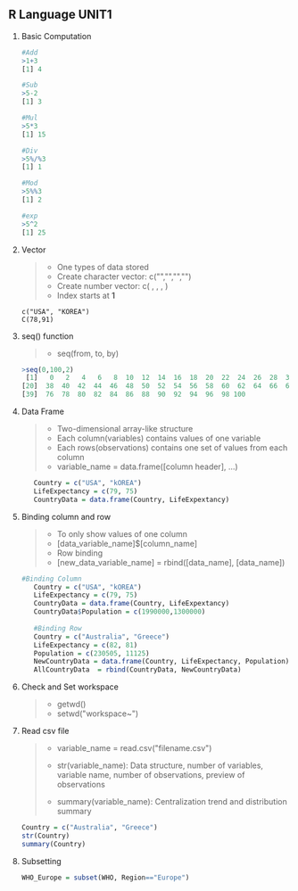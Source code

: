 ## R Language UNIT1

1. Basic Computation

   ```R
   #Add
   >1+3
   [1] 4
   
   #Sub
   >5-2
   [1] 3
   
   #Mul
   >5*3
   [1] 15
   
   #Div
   >5%/%3
   [1] 1
   
   #Mod
   >5%%3
   [1] 2
   
   #exp
   >5^2
   [1] 25
   ```

2. Vector

   > - One types of data stored
   > - Create character vector: c("","","","")
   > - Create number vector: c( , , , )
   > - Index starts at **1**

   ```
   c("USA", "KOREA")
   C(78,91)
   ```

3. seq() function

   > - seq(from, to, by)

   ```R
   >seq(0,100,2)
    [1]   0   2   4   6   8  10  12  14  16  18  20  22  24  26  28  30  32  34  36
   [20]  38  40  42  44  46  48  50  52  54  56  58  60  62  64  66  68  70  72  74
   [39]  76  78  80  82  84  86  88  90  92  94  96  98 100
   ```

4. Data Frame

   > - Two-dimensional array-like structure
   > - Each column(variables) contains values of one variable
   > - Each rows(observations) contains one set of values from each column
   > - variable_name = data.frame([column header], ...)

   ```R
      Country = c("USA", "kOREA")
      LifeExpectancy = c(79, 75)
      CountryData = data.frame(Country, LifeExpextancy)
   ```

5. Binding column and row

   > - To only show values of one column
   > - [data_variable_name]$[column_name]
   > - Row binding
   > - [new_data_variable_name] =  rbind([data_name], [data_name])

   ```R
   #Binding Column
      Country = c("USA", "kOREA")
      LifeExpectancy = c(79, 75)
      CountryData = data.frame(Country, LifeExpextancy)
      CountryData$Population = c(1990000,1300000)
      
      #Binding Row
      Country = c("Australia", "Greece")
      LifeExpectancy = c(82, 81)
      Population = c(230505, 11125)
      NewCountryData = data.frame(Country, LifeExpectancy, Population)
      AllCountryData  = rbind(CountryData, NewCountryData)
   ```

6. Check and Set workspace

   > - getwd()
   > - setwd("workspace~")

7. Read csv file

   > - variable_name = read.csv("filename.csv")
   >
   > - str(variable_name): Data structure, number of variables, variable name, number of observations, preview of observations
   >
   > - summary(variable_name): Centralization trend and distribution summary

   ```R
   Country = c("Australia", "Greece")
   str(Country)
   summary(Country)
   ```

8. Subsetting

   ```R
   WHO_Europe = subset(WHO, Region=="Europe")
   ```
